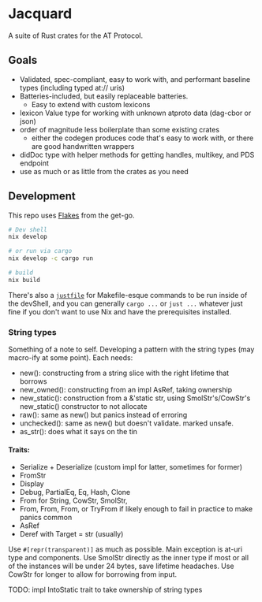 # Jacquard

A suite of Rust crates for the AT Protocol.

## Goals

- Validated, spec-compliant, easy to work with, and performant baseline types (including typed at:// uris)
- Batteries-included, but easily replaceable batteries.
  - Easy to extend with custom lexicons
- lexicon Value type for working with unknown atproto data (dag-cbor or json)
- order of magnitude less boilerplate than some existing crates
  - either the codegen produces code that's easy to work with, or there are good handwritten wrappers
- didDoc type with helper methods for getting handles, multikey, and PDS endpoint
- use as much or as little from the crates as you need

## Development

This repo uses [Flakes](https://nixos.asia/en/flakes) from the get-go.

```bash
# Dev shell
nix develop

# or run via cargo
nix develop -c cargo run

# build
nix build
```

There's also a [`justfile`](https://just.systems/) for Makefile-esque commands to be run inside of the devShell, and you can generally `cargo ...` or `just ...` whatever just fine if you don't want to use Nix and have the prerequisites installed.



### String types
Something of a note to self. Developing a pattern with the string types (may macro-ify at some point). Each needs:
- new(): constructing from a string slice with the right lifetime that borrows
- new_owned(): constructing from an impl AsRef<str>, taking ownership
- new_static(): construction from a &'static str, using SmolStr's/CowStr's new_static() constructor to not allocate
- raw(): same as new() but panics instead of erroring
- unchecked(): same as new() but doesn't validate. marked unsafe.
- as_str(): does what it says on the tin
#### Traits:
- Serialize + Deserialize (custom impl for latter, sometimes for former)
- FromStr
- Display
- Debug, PartialEq, Eq, Hash, Clone
- From<T> for String, CowStr, SmolStr,
- From<String>, From<CowStr>, From<SmolStr>, or TryFrom if likely enough to fail in practice to make panics common
- AsRef<str>
- Deref with Target = str (usually)

Use `#[repr(transparent)]` as much as possible. Main exception is at-uri type and components.
Use SmolStr directly as the inner type if most or all of the instances will be under 24 bytes, save lifetime headaches.
Use CowStr for longer to allow for borrowing from input.

TODO: impl IntoStatic trait to take ownership of string types
